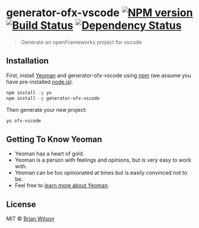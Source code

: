 # generator-ofx-vscode [![NPM version][npm-image]][npm-url] [![Build Status][travis-image]][travis-url] [![Dependency Status][daviddm-image]][daviddm-url]
> Generate an openFrameworks project for vscode

## Installation

First, install [Yeoman](http://yeoman.io) and generator-ofx-vscode using [npm](https://www.npmjs.com/) (we assume you have pre-installed [node.js](https://nodejs.org/)).

```bash
npm install -g yo
npm install -g generator-ofx-vscode
```

Then generate your new project:

```bash
yo ofx-vscode
```

## Getting To Know Yeoman

 * Yeoman has a heart of gold.
 * Yeoman is a person with feelings and opinions, but is very easy to work with.
 * Yeoman can be too opinionated at times but is easily convinced not to be.
 * Feel free to [learn more about Yeoman](http://yeoman.io/).

## License

MIT © [Brian Wilson]()


[npm-image]: https://badge.fury.io/js/generator-ofx-vscode.svg
[npm-url]: https://npmjs.org/package/generator-ofx-vscode
[travis-image]: https://travis-ci.org/EchoAbstract/generator-ofx-vscode.svg?branch=master
[travis-url]: https://travis-ci.org/EchoAbstract/generator-ofx-vscode
[daviddm-image]: https://david-dm.org/EchoAbstract/generator-ofx-vscode.svg?theme=shields.io
[daviddm-url]: https://david-dm.org/EchoAbstract/generator-ofx-vscode
